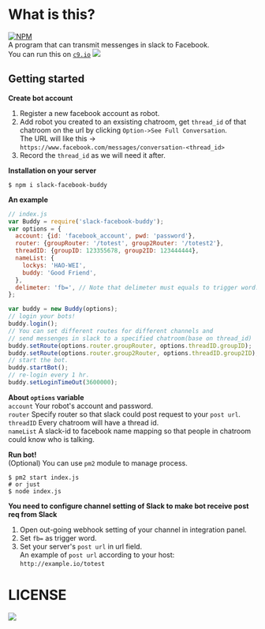 What is this?
==
[![NPM](https://nodei.co/npm/slack-facebook-buddy.png)](https://nodei.co/npm/slack-facebook-buddy/)  
A program that can transmit messenges in slack to Facebook.  
You can run this on [`c9.io`](http://c9.io)
![](https://dl.dropboxusercontent.com/u/16975922/capture.gif)

## Getting started
**Create bot account**  
1. Register a new facebook account as robot.   
2. Add robot you created to an exsisting chatroom, get `thread_id` of that chatroom on the url by clicking `Option->See Full Conversation`.  
The URL will like this -> `https://www.facebook.com/messages/conversation-<thread_id>`  
3. Record the `thread_id` as we will need it after.

**Installation on your server**  
```shell
$ npm i slack-facebook-buddy
```

**An example**
```javascript
// index.js
var Buddy = require('slack-facebook-buddy');
var options = {
  account: {id: 'facebook_account', pwd: 'password'},
  router: {groupRouter: '/totest', group2Router: '/totest2'},
  threadID: {groupID: 123355678, group2ID: 123444444},
  nameList: {
    lockys: 'HAO-WEI',
    buddy: 'Good Friend',
  },
  delimeter: 'fb=', // Note that delimeter must equals to trigger word.
};

var buddy = new Buddy(options);
// login your bots!
buddy.login();
// You can set different routes for different channels and
// send messenges in slack to a specified chatroom(base on thread_id)
buddy.setRoute(options.router.groupRouter, options.threadID.groupID);
buddy.setRoute(options.router.group2Router, options.threadID.group2ID);
// start the bot.
buddy.startBot();
// re-login every 1 hr.
buddy.setLoginTimeOut(3600000);
```
**About `options` variable**  
`account` Your robot's account and password.    
`router` Specify router so that slack could post request to your `post url`.    
`threadID` Every chatroom will have a thread id.  
`nameList` A slack-id to facebook name mapping so that people in chatroom could know who is talking.

**Run bot!**  
(Optional) You can use `pm2` module to manage process.
```shell
$ pm2 start index.js
# or just
$ node index.js
```
**You need to configure channel setting of Slack to make bot receive post req from Slack**  
1. Open out-going webhook setting of your channel in integration panel.  
2. Set `fb=` as trigger word.  
3. Set your server's `post url` in url field.  
An example of `post url` according to your host: `http://example.io/totest`

LICENSE
==
![](https://img.shields.io/dub/l/vibe-d.svg)
